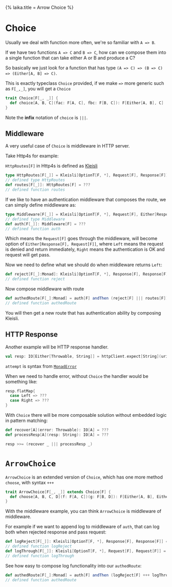 {% laika.title = Arrow Choice %}

# Choice

Usually we deal with function more often, we're so familiar with `A => B`.

If we have two functions `A => C` and `B => C`, how can we compose them into a single function that can take either A or B and produce a C?

So basically we just look for a function that has type `(A => C) => (B => C) => (Either[A, B] => C)`.

This is exactly typeclass `Choice` provided, if we make `=>` more generic such as `F[_,_]`, you will get a `Choice`

```scala
trait Choice[F[_, _]] {
  def choice[A, B, C](fac: F[A, C], fbc: F[B, C]): F[Either[A, B], C]
}
```

Note the **infix** notation of `choice` is `|||`.

## Middleware
A very useful case of `Choice` is middleware in HTTP server.

Take Http4s for example:

`HttpRoutes[F]` in Http4s is defined as [Kleisli](../datatypes/kleisli.md)

```scala
type HttpRoutes[F[_]] = Kleisli[OptionT[F, *], Request[F], Response[F]]
// defined type HttpRoutes
def routes[F[_]]: HttpRoutes[F] = ???
// defined function routes
```

If we like to have an authentication middleware that composes the route, we can simply define middleware as:

```scala
type Middleware[F[_]] = Kleisli[OptionT[F, *], Request[F], Either[Response[F], Request[F]]]
// defined type Middleware
def auth[F[_]]: Middleware[F] = ???
// defined function auth
```

Which means the `Request[F]` goes through the middleware, will become option of `Either[Response[F], Request[F]]`, where `Left` means the request is denied and return immediately, `Right` means the authentication is OK and request will get pass.

Now we need to define what we should do when middleware returns `Left`:

```scala
def reject[F[_]:Monad]: Kleisli[OptionT[F, *], Response[F], Response[F]] = Kleisli.ask[OptionT[F, *], Response[F]]
// defined function reject
```

Now compose middleware with route

```scala
def authedRoute[F[_]:Monad] = auth[F] andThen (reject[F] ||| routes[F])
// defined function authedRoute
```

You will then get a new route that has authentication ability by composing Kleisli.

## HTTP Response

Another example will be HTTP response handler.

```scala
val resp: IO[Either[Throwable, String]] = httpClient.expect[String](uri"https://google.com/").attempt
```

`attempt` is syntax from [`MonadError`](applicativemonaderror.md)

When we need to handle error, without `Choice` the handler would be something like:
```scala
resp.flatMap{
  case Left => ???
  case Right => ???
}
```

With `Choice` there will be more composable solution without embedded logic in pattern matching:

```scala
def recover[A](error: Throwable): IO[A] = ???
def processResp[A](resp: String): IO[A] = ???

resp >>= (recover _ ||| processResp _)
```

# `ArrowChoice`

`ArrowChoice` is an extended version of `Choice`, which has one more method `choose`, with syntax `+++`

```scala
trait ArrowChoice[F[_, _]] extends Choice[F] {
  def choose[A, B, C, D](f: F[A, C])(g: F[B, D]): F[Either[A, B], Either[C, D]]
}
```

With the middleware example, you can think `ArrowChoice` is middleware of middleware.

For example if we want to append log to middleware of `auth`, that can log both when rejected response and pass request:

```scala
def logReject[F[_]]: Kleisli[OptionT[F, *], Response[F], Response[F]] = ???
// defined function logReject
def logThrough[F[_]]: Kleisli[OptionT[F, *], Request[F], Request[F]] = ???
// defined function logThrough
```

See how easy to compose log functionality into our `authedRoute`:

```scala
def authedRoute[F[_]:Monad] = auth[F] andThen (logReject[F] +++ logThrough[F]) andThen (reject[F] ||| routes[F])
// defined function authedRoute
```
